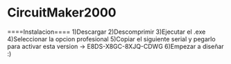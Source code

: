 # CircuitMaker2000

====Instalacion====
1)Descargar
2)Descomprimir
3)Ejecutar el .exe
4)Seleccionar la opcion profesional
5)Copiar el siguiente serial y pegarlo para activar esta version -> E8DS-X8GC-8XJQ-CDWG
6)Empezar a diseñar :)

